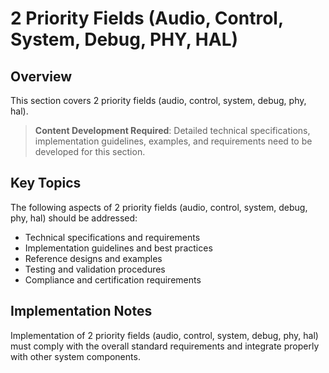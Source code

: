 # 2 Priority Fields (Audio, Control, System, Debug, PHY, HAL)

## Overview

This section covers 2 priority fields (audio, control, system, debug, phy, hal).

> **Content Development Required**: Detailed technical specifications, implementation guidelines, examples, and requirements need to be developed for this section.

## Key Topics

The following aspects of 2 priority fields (audio, control, system, debug, phy, hal) should be addressed:

- Technical specifications and requirements
- Implementation guidelines and best practices
- Reference designs and examples
- Testing and validation procedures
- Compliance and certification requirements

## Implementation Notes

Implementation of 2 priority fields (audio, control, system, debug, phy, hal) must comply with the overall standard requirements and integrate properly with other system components.


